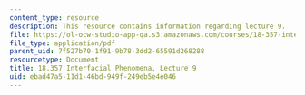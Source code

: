 ```yaml
---
content_type: resource
description: This resource contains information regarding lecture 9.
file: https://ol-ocw-studio-app-qa.s3.amazonaws.com/courses/18-357-interfacial-phenomena-fall-2010/ebad47a511d146bd949f249eb5e4e046_MIT18_357F10_Lecture9.pdf
file_type: application/pdf
parent_uid: 7f527b70-1f91-9b78-3dd2-65591d268288
resourcetype: Document
title: 18.357 Interfacial Phenomena, Lecture 9
uid: ebad47a5-11d1-46bd-949f-249eb5e4e046
---
```

